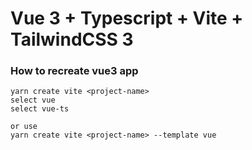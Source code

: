 # Vue 3 + Typescript + Vite + TailwindCSS 3


### How to recreate vue3 app
```
yarn create vite <project-name>
select vue
select vue-ts

or use
yarn create vite <project-name> --template vue

```

